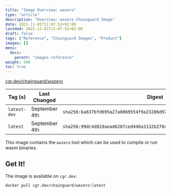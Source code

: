 ```yaml
---
title: "Image Overview: wazero"
type: "article"
description: "Overview: wazero Chainguard Image"
date: 2022-11-01T11:07:52+02:00
lastmod: 2022-11-01T11:07:52+02:00
draft: false
tags: ["Reference", "Chainguard Images", "Product"]
images: []
menu:
  docs:
    parent: "images-reference"
weight: 500
toc: true
---
```


[cgr.dev/chainguard/wazero](https://github.com/chainguard-images/images/tree/main/images/wazero)

| Tag (s)       | Last Changed  | Digest                                                                    |
|---------------|---------------|---------------------------------------------------------------------------|
|  `latest-dev` | September 4th | `sha256:ba637bfd695a27a0069554f9a23286d97bc8fb6c92978eaedacd58072b02d2bd` |
|  `latest`     | September 4th | `sha256:99dc4d82daead6207ced448a3132b278cade000e6996c53c6e491e22bcca3921` |



This image contains the `wazero` tool which can be used to compile or run wasm binaries.

## Get It!

The image is available on `cgr.dev`:

```
docker pull cgr.dev/chainguard/wazero:latest
```

